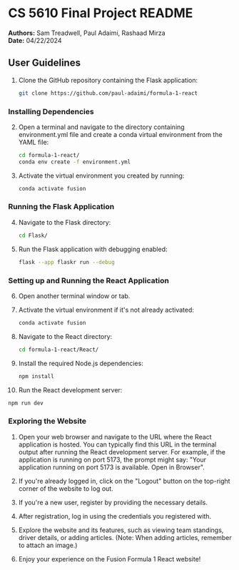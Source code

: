 # CS 5610  Final Project README

**Authors:** Sam Treadwell, Paul Adaimi, Rashaad Mirza  
**Date:** 04/22/2024

## User Guidelines

1. Clone the GitHub repository containing the Flask application:

    ```bash
    git clone https://github.com/paul-adaimi/formula-1-react
    ```

### Installing Dependencies

2. Open a terminal and navigate to the directory containing environment.yml file and create a conda virtual environment from the YAML file:

    ```bash
    cd formula-1-react/
    conda env create -f environment.yml
    ```

3. Activate the virtual environment you created by running:

    ```bash
    conda activate fusion
    ```

### Running the Flask Application

4. Navigate to the Flask directory:

   ```bash
   cd Flask/
   ```

5. Run the Flask application with debugging enabled:

    ```bash
    flask --app flaskr run --debug
    ```

### Setting up and Running the React Application

6. Open another terminal window or tab.

7. Activate the virtual environment if it's not already activated:

    ```bash
    conda activate fusion
    ```

8. Navigate to the React directory:

   ```bash
   cd formula-1-react/React/
   ```

9. Install the required Node.js dependencies:

   ```bash
   npm install
   ```

10. Run the React development server:

   ```bash
   npm run dev
   ```

### Exploring the Website

1. Open your web browser and navigate to the URL where the React application is hosted. You can typically find this URL in the terminal output after running the React development server. For example, if the application is running on port 5173, the prompt might say: "Your application running on port 5173 is available. Open in Browser".

2. If you're already logged in, click on the "Logout" button on the top-right corner of the website to log out.

3. If you're a new user, register by providing the necessary details.

4. After registration, log in using the credentials you registered with.

5. Explore the website and its features, such as viewing team standings, driver details, or adding articles. (Note: When adding articles, remember to attach an image.)

6. Enjoy your experience on the Fusion Formula 1 React website!
